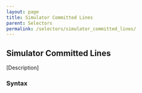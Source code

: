 ```yaml
---
layout: page
title: Simulator Committed Lines
parent: Selectors
permalink: /selectors/simulator_committed_lines/
---
```


## Simulator Committed Lines

[Description]

### Syntax

```js

```

